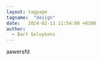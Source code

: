 ```yaml
---
layout: tagpage
tagname:  "design"
date:   2024-02-11 11:54:00 +0100
author:
  - Bart Geluykens
---
```


aawersfd